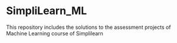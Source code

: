 # SimpliLearn_ML
This repository includes the solutions to the assessment projects of Machine Learning course of Simplilearn
